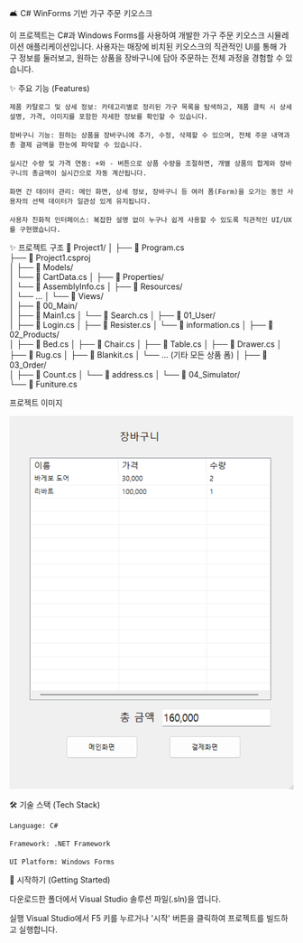 🛋️ C# WinForms 기반 가구 주문 키오스크

이 프로젝트는 C#과 Windows Forms를 사용하여 개발한 가구 주문 키오스크 시뮬레이션 애플리케이션입니다. 사용자는 매장에 비치된 키오스크의 직관적인 UI를 통해 가구 정보를 둘러보고, 원하는 상품을 장바구니에 담아 주문하는 전체 과정을 경험할 수 있습니다.

✨ 주요 기능 (Features)

    제품 카탈로그 및 상세 정보: 카테고리별로 정리된 가구 목록을 탐색하고, 제품 클릭 시 상세 설명, 가격, 이미지를 포함한 자세한 정보를 확인할 수 있습니다.

    장바구니 기능: 원하는 상품을 장바구니에 추가, 수정, 삭제할 수 있으며, 전체 주문 내역과 총 결제 금액을 한눈에 파악할 수 있습니다.

    실시간 수량 및 가격 연동: +와 - 버튼으로 상품 수량을 조절하면, 개별 상품의 합계와 장바구니의 총금액이 실시간으로 자동 계산됩니다.

    화면 간 데이터 관리: 메인 화면, 상세 정보, 장바구니 등 여러 폼(Form)을 오가는 동안 사용자의 선택 데이터가 일관성 있게 유지됩니다.

    사용자 친화적 인터페이스: 복잡한 설명 없이 누구나 쉽게 사용할 수 있도록 직관적인 UI/UX를 구현했습니다.



✨ 프로젝트 구조
📁 Project1/
│
├── 📄 Program.cs                 
├── 📄 Project1.csproj            
│
├── 📁 Models/                     
│   └── 📄 CartData.cs
│
├── 📁 Properties/                
│   └── 📄 AssemblyInfo.cs
│
├── 📁 Resources/                 
│   └── ...
│
└── 📁 Views/                     
    │
    ├── 📁 00_Main/               
    │   ├── 📄 Main1.cs
    │   └── 📄 Search.cs
    │
    ├── 📁 01_User/               
    │   ├── 📄 Login.cs
    │   ├── 📄 Resister.cs
    │   └── 📄 information.cs
    │
    ├── 📁 02_Products/           
    │   ├── 📄 Bed.cs
    │   ├── 📄 Chair.cs
    │   ├── 📄 Table.cs
    │   ├── 📄 Drawer.cs
    │   ├── 📄 Rug.cs
    │   ├── 📄 Blankit.cs
    │   └── ... (기타 모든 상품 폼)
    │
    ├── 📁 03_Order/              
    │   ├── 📄 Count.cs
    │   └── 📄 address.cs
    │
    └── 📁 04_Simulator/          
        └── 📄 Funiture.cs

프로젝트 이미지

![담요 이미지](./ReadMeimg/blanket2img.png)

🛠️ 기술 스택 (Tech Stack)

    Language: C#

    Framework: .NET Framework

    UI Platform: Windows Forms

🚀 시작하기 (Getting Started)

다운로드한 폴더에서 Visual Studio 솔루션 파일(.sln)을 엽니다.

실행
Visual Studio에서 F5 키를 누르거나 '시작' 버튼을 클릭하여 프로젝트를 빌드하고 실행합니다.
